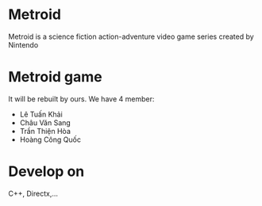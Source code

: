 # Metroid
Metroid is a science fiction action-adventure video game series created by Nintendo

# Metroid game
It will be rebuilt by ours. We have 4 member:
 + Lê Tuấn Khải
 + Châu Văn Sang
 + Trần Thiện Hòa
 + Hoàng Công Quốc
 
# Develop on
C++, Directx,...

